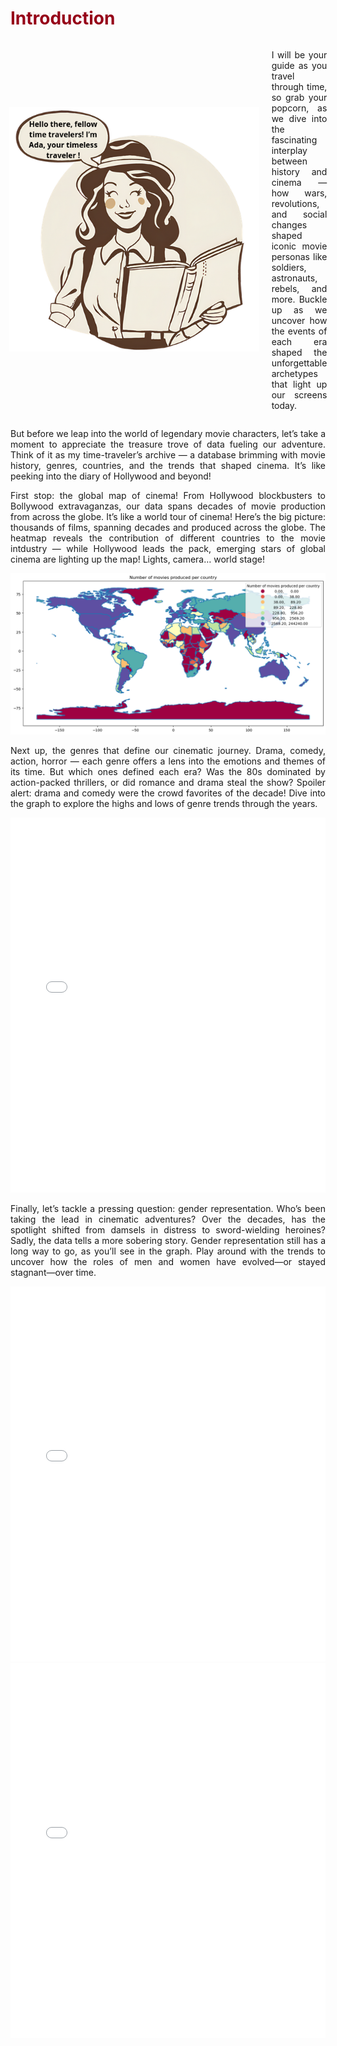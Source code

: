 <h1 style="color: #960018;">Introduction</h1>

<div style="display: flex; align-items: center; justify-content: center;">
    <div style="flex: 0 0 auto; margin-right: 20px;">
        <img src="/assets/img/ada_dessin.png" alt="Ada" style="max-width: 400px;">
    </div>
    <div style="flex: 1;">
        <p style="text-align: justify;">
        I will be your guide as you travel through time, so grab your popcorn, as we dive into the fascinating interplay between history and cinema — how wars, revolutions, and social changes shaped iconic movie personas like soldiers, astronauts, rebels, and more. Buckle up as we uncover how the events of each era shaped the unforgettable archetypes that light up our screens today.
        </p>
    </div>
</div>


<p style="text-align: justify;">
But before we leap into the world of legendary movie characters, let’s take a moment to appreciate the treasure trove of data fueling our adventure. Think of it as my time-traveler’s archive — a database brimming with movie history, genres, countries, and the trends that shaped cinema. It’s like peeking into the diary of Hollywood and beyond!
</p>

<p style="text-align: justify;">
First stop: the global map of cinema! From Hollywood blockbusters to Bollywood extravaganzas, our data spans decades of movie production from across the globe. It’s like a world tour of cinema! Here’s the big picture: thousands of films, spanning decades and produced across the globe. The heatmap reveals the contribution of different countries to the movie intdustry — while Hollywood leads the pack, emerging stars of global cinema are lighting up the map! Lights, camera… world stage!
</p>

<div style="text-align: center;">
    <img src="/assets/img/world_map.png" alt="World map">
</div>

<p style="text-align: justify;">
Next up, the genres that define our cinematic journey. Drama, comedy, action, horror — each genre offers a lens into the emotions and themes of its time. But which ones defined each era? Was the 80s dominated by action-packed thrillers, or did romance and drama steal the show? Spoiler alert: drama and comedy were the crowd favorites of the decade! Dive into the graph to explore the highs and lows of genre trends through the years.
</p>

<div style="text-align: center;">
    <iframe src="/markdown_files/genres_evolution_decades.html" width="100%" height="600px" frameborder="0"></iframe>
</div>

<p style="text-align: justify;">
Finally, let’s tackle a pressing question: gender representation.
Who’s been taking the lead in cinematic adventures? Over the decades, has the spotlight shifted from damsels in distress to sword-wielding heroines? Sadly, the data tells a more sobering story. Gender representation still has a long way to go, as you’ll see in the graph. Play around with the trends to uncover how the roles of men and women have evolved—or stayed stagnant—over time.
</p>

<div style="text-align: center;">
    <iframe src="/markdown_files/gendres_evolution_decades.html" width="100%" height="600px" frameborder="0"></iframe>
</div>


<div style="text-align: center;">
    <iframe src="/markdown_files/evolution_gender_per_genre_decades.html" width="100%" height="600px" frameborder="0"></iframe>
</div>


